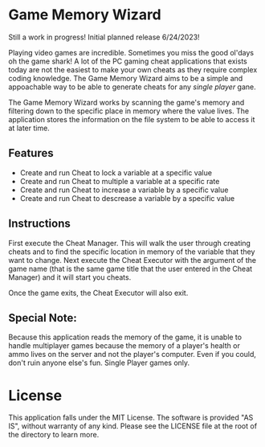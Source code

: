 # Game Memory Wizard

Still a work in progress! Initial planned release 6/24/2023! 

Playing video games are incredible. Sometimes you miss the good ol'days oh the game shark! A lot of the PC gaming cheat applications that exists today are not the easiest to make your own cheats as they require complex coding knowledge. The Game Memory Wizard aims to be a simple and appoachable way to be able to generate cheats for any *single player* gane.

The Game Memory Wizard works by scanning the game's memory and filtering down to the specific place in memory where the value lives. The application stores the information on the file system to be able to access it at later time.

## Features
- Create and run Cheat to lock a variable at a specific value
- Create and run Cheat to multiple a variable at a specific rate
- Create and run Cheat to increase a variable by a specific value
- Create and run Cheat to descrease a variable by a specific value

## Instructions
First execute the Cheat Manager. This will walk the user through creating cheats and to find the specific location in memory of the variable that they want to change.
Next execute the Cheat Executor with the argument of the game name (that is the same game title that the user entered in the Cheat Manager) and it will start you cheats. 

Once the game exits, the Cheat Executor will also exit.

## Special Note:
Because this application reads the memory of the game, it is unable to handle multiplayer games because the memory of a player's health or ammo lives on the server and not the player's computer. Even if you could, don't ruin anyone else's fun. Single Player games only.

# License
This application falls under the MIT License. The software is provided "AS IS", without warranty of any kind. Please see the LICENSE file at the root of the directory to learn more.